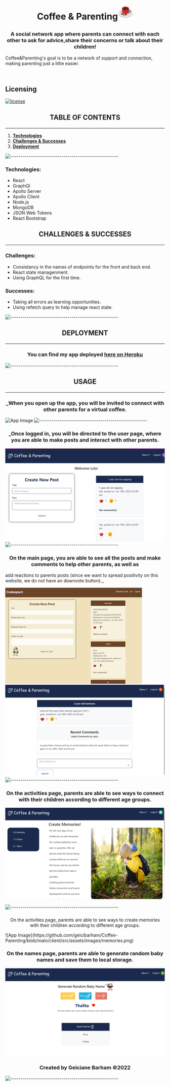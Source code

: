 # <p align="center">**Coffee & Parenting**![App Image](./client/src/assets/images/coffee.png) </p>

### <p align="center">A social network app where parents can connect with each other to ask for advice,share their concerns or talk about their children!
  
 Coffee&Parenting's goal is to be a network of support and connection, making parenting just a little easier.
  </p><br>

## Licensing

[![license](https://img.shields.io/badge/license-MIT-success)](https://opensource.org/licenses/MIT)
## <p align="center">**TABLE OF CONTENTS**</p>
***
1. **[Technologies](#technologies)**
2. **[Challenges & Successes](#challengessuccesses)**
3. **[Deployment](#deployment)**


![-----------------------------------------------------](https://raw.githubusercontent.com/andreasbm/readme/master/assets/lines/rainbow.png)


### Technologies:
* React
* GraphQl
* Apollo Server
* Apollo Client
* Node.js
* MongoDB
* JSON Web Tokens
* React Bootstrap

## <p align="center">**CHALLENGES & SUCCESSES**</p>
***
### Challenges:
* Consistancy in the names of endpoints for the front and back end.
* React state managenment.
* Using GraphQL for the first time.

### Successes:
* Taking all errors as learning opportunities.
* Using refetch query to help manage react state.


![-----------------------------------------------------](https://raw.githubusercontent.com/andreasbm/readme/master/assets/lines/rainbow.png)

## <p align="center">**DEPLOYMENT**</p>
***
### <p align="center">You can find my app deployed **[here on Heroku](https://salty-shelf-69418.herokuapp.com)**</p>

![-----------------------------------------------------](https://raw.githubusercontent.com/andreasbm/readme/master/assets/lines/rainbow.png)

## <p align="center">**USAGE**</p>
***
### <p align="center">_When you open up the app, you will be invited to connect with other parents for a virtual coffee.</p>
![App Image](https://github.com/geicibarham/Coffee-Parenting/blob/main/client/src/assets/images/coffee-parenting.png)
![-----------------------------------------------------](https://raw.githubusercontent.com/andreasbm/readme/master/assets/lines/rainbow.png)


### <p align="center">_Once logged in, you will be directed to the user page, where you are able to make posts and interact with other parents.
![App Image](https://github.com/geicibarham/Coffee-Parenting/blob/main/client/src/assets/images/user.png)
![-----------------------------------------------------](https://raw.githubusercontent.com/andreasbm/readme/master/assets/lines/rainbow.png)

### <p align="center">On the main page, you are able to see all the posts and make comments to help other parents, as well as 
  add reactions to parents posts (since we want to spread positivity on this website, we do not have an downvote button)._</p>
![App Image](./client/src/assets/images/user-page.png)
![App Image](https://github.com/geicibarham/Coffee-Parenting/blob/main/client/src/assets/images/single.png)
![-----------------------------------------------------](https://raw.githubusercontent.com/andreasbm/readme/master/assets/lines/rainbow.png) 

### <p align="center">On the activities page, parents are able to see ways to connect with their children according to different age groups.</p>

![App Image](https://github.com/geicibarham/Coffee-Parenting/blob/main/client/src/assets/images/memories.png)

![-----------------------------------------------------](https://raw.githubusercontent.com/andreasbm/readme/master/assets/lines/rainbow.png) 
### 
<p align="center">On the activities page, parents are able to see ways to create memories with their children according to different age groups.</p>
![App Image](https://github.com/geicibarham/Coffee-Parenting/blob/main/client/src/assets/images/memories.png)

### <p align="center">On the names page, parents are able to generate random baby names and save them to local storage.</p>
![App Image](https://github.com/geicibarham/Coffee-Parenting/blob/main/client/src/assets/images/names.png)


### <p align="center">Created by Geiciane Barham ©2022<p>
![-----------------------------------------------------](https://raw.githubusercontent.com/andreasbm/readme/master/assets/lines/rainbow.png)
